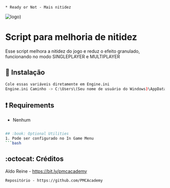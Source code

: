 ```
* Ready or Not - Mais nitidez
```
![logo](https://github.com/PMCAcademy/RoNnitidez/blob/main/Ready_or_Not_cover.jpg))

# Script para melhoria de nitidez
Esse script melhora a nitidez do jogo e reduz o efeito granulado, funcionando no modo SINGLEPLAYER e MULTIPLAYER

## :book: Instalação
```bash
Cole essas variáveis ​​​​diretamente em Engine.ini
Engine.ini Caminho -> C:\Users\(Seu nome de usuário do Windows)\AppData\Local\ReadyOrNot\Saved\Config\WindowsNoEditor\Engine.ini
```
## :heavy_exclamation_mark: Requirements
* Nenhum
```bash

## :book: Optional Utilities
1. Pode ser configurado no In Game Menu
```bash
```

## :octocat: Créditos
Aldo Reine - https://bit.ly/pmcacademy
```
Repositório - https://github.com/PMCAcademy
